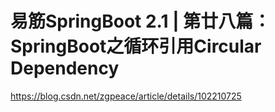 # 易筋SpringBoot 2.1 | 第廿八篇：SpringBoot之循环引用Circular Dependency
https://blog.csdn.net/zgpeace/article/details/102210725
